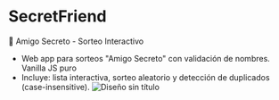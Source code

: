 # SecretFriend
🎁 Amigo Secreto - Sorteo Interactivo

- Web app para sorteos "Amigo Secreto" con validación de nombres. Vanilla JS puro <br>
- Incluye: lista interactiva, sorteo aleatorio y detección de duplicados (case-insensitive).
![Diseño sin título](https://github.com/user-attachments/assets/a5434ce6-a926-47ec-b977-4d45c152f88c)
